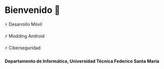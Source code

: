 # Bienvenido 👋

⚡ Desarrollo Móvil

⚡ Modding Android

⚡ Ciberseguridad

#### Departamento de Informática, Universidad Técnica Federico Santa María
